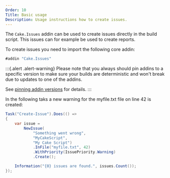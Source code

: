 ```yaml
---
Order: 10
Title: Basic usage
Description: Usage instructions how to create issues.
---
```

The `Cake.Issues` addin can be used to create issues directly in the build script.
This issues can for example be used to create reports.

To create issues you need to import the following core addin:

```csharp
#addin "Cake.Issues"
```

:::{.alert .alert-warning}
Please note that you always should pin addins to a specific version to make sure your builds are deterministic and
won't break due to updates to one of the addins.

See [pinning addin versions](https://cakebuild.net/docs/tutorials/pinning-cake-version#pinning-addin-version) for details.
:::

In the following taks a new warning for the myfile.txt file on line 42 is created:

```csharp
Task("Create-Issue").Does(() =>
{
    var issue =
        NewIssue(
            "Something went wrong",
            "MyCakeScript",
            "My Cake Script")
            .InFile("myfile.txt", 42)
            .WithPriority(IssuePriority.Warning)
            .Create();

    Information("{0} issues are found.", issues.Count());
});
```